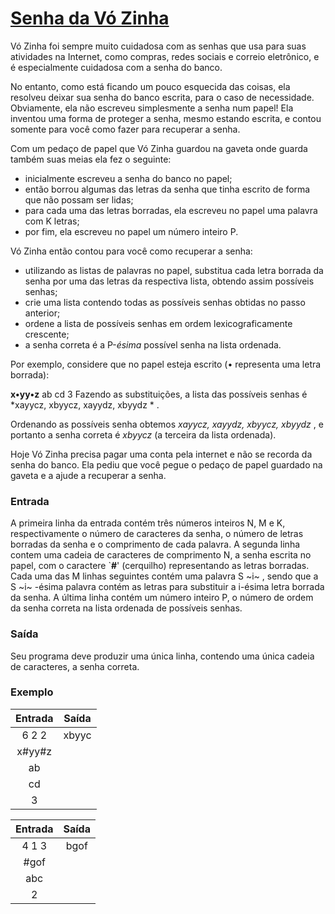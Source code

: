 # [Senha da Vó Zinha](https://olimpiada.ic.unicamp.br/pratique/p2/2021/f2/senha/)

Vó Zinha foi sempre muito cuidadosa com as senhas que usa para suas atividades na Internet, como compras, redes sociais e correio eletrônico, e é especialmente cuidadosa com a senha do banco.

No entanto, como está ficando um pouco esquecida das coisas, ela resolveu deixar sua senha do banco escrita, para o caso de necessidade. Obviamente, ela não escreveu simplesmente a senha num papel! Ela inventou uma forma de proteger a senha, mesmo estando escrita, e contou somente para você como fazer para recuperar a senha.

Com um pedaço de papel que Vó Zinha guardou na gaveta onde guarda também suas meias ela fez o seguinte:

* inicialmente escreveu a senha do banco no papel;
* então borrou algumas das letras da senha que tinha escrito de forma que não possam ser lidas;
* para cada uma das letras borradas, ela escreveu no papel uma palavra com K letras;
* por fim, ela escreveu no papel um número inteiro P.

Vó Zinha então contou para você como recuperar a senha:

* utilizando as listas de palavras no papel, substitua cada letra borrada da senha por uma das letras da respectiva lista, obtendo assim possíveis senhas;
* crie uma lista contendo todas as possíveis senhas obtidas no passo anterior;
* ordene a lista de possíveis senhas em ordem lexicograficamente crescente;
* a senha correta é a P-*ésima* possível senha na lista ordenada.

Por exemplo, considere que no papel esteja escrito (• representa uma letra borrada):

**x•yy•z**
ab
cd
3
Fazendo as substituições, a lista das possíveis senhas é  *xayycz, xbyycz, xayydz, xbyydz * .

Ordenando as possíveis senha obtemos  *xayycz, xayydz, xbyycz, xbyydz* , e portanto a senha correta é *xbyycz* (a terceira da lista ordenada).

Hoje Vó Zinha precisa pagar uma conta pela internet e não se recorda da senha do banco. Ela pediu que você pegue o pedaço de papel guardado na gaveta e a ajude a recuperar a senha.

### Entrada

A primeira linha da entrada contém três números inteiros N, M e K, respectivamente o número de caracteres da senha, o número de letras borradas da senha e o comprimento de cada palavra. A segunda linha contem uma cadeia de caracteres de comprimento N, a senha escrita no papel, com o caractere `**#**' (cerquilho) representando as letras borradas. Cada uma das M linhas seguintes contém uma palavra S ~i~ , sendo que a S ~i~ -ésima palavra contém as letras para substituir a i-ésima letra borrada da senha. A última linha contém um número inteiro P, o número de ordem da senha correta na lista ordenada de possíveis senhas.

### Saída

Seu programa deve produzir uma única linha, contendo uma única cadeia de caracteres, a senha correta.

### Exemplo

| Entrada | Saída |
| :-----: | :----: |
|  6 2 2  | xbyyc |
| x#yy#z |        |
|   ab   |        |
|   cd   |        |
|    3    |        |

| Entrada | Saída |
| :-----: | :----: |
|  4 1 3  |  bgof  |
|  #gof  |        |
|   abc   |        |
|    2    |        |
